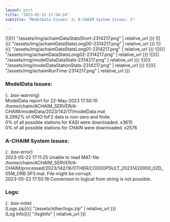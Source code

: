 ```yaml
---
layout: post
title: "2023-05-22 17:50:24"
subtitle: "ModelData Issues: 3; A-CHAIM System Issues: 2"

---
```


![]({{ "/assets/img/achaimDataStatsShort-2314217.png" | relative_url }})
![]({{ "/assets/img/achaimDataStatsLong00-2314217.png" | relative_url }})
![]({{ "/assets/img/achaimDataStatsLong01-2314217.png" | relative_url }})
![]({{ "/assets/img/achaimDataStatsLong02-2314217.png" | relative_url }})
![]({{ "/assets/img/modelDataDataStats-2314217.png" | relative_url }})
![]({{ "/assets/img/modelDataStationStats-2314217.png" | relative_url }})
![]({{ "/assets/img/achaimRunTime-2314217.png" | relative_url }})


### ModelData Issues:  
  
{: .box-warning}  
 ModelData report for 22-May-2023 17:50:10   
 /home/chaim/ACHAIM_SERVER/A-CHAIM/modelData/2023/142/17/modelData.mat   
 6.2992% of IONO foF2 data is non-zero and finite.   
 0% of all possible stations for KASI were downloaded. x3615   
 0% of all possible stations for CHAIN were downloaded. x2576   
  
### A-CHAIM System Issues:  
  
{: .box-error}  
2023-05-22 17:11:25 Unable to read MAT-file /home/chaim/ACHAIM_SERVER/A-CHAIM/processed/2023/142/16/OTHER/COD0OPSULT_20231420000_02D_05M_ORB.SP3.mat. File might be corrupt.  
2023-05-22 17:50:18 Conversion to logical from string is not possible.  

### Logs:  
  
{: .box-note}  
[Logs.zip]({{ "/assets/other/logs.zip" | relative_url }})  
[Log Info]({{ "/logInfo" | relative_url }})  
